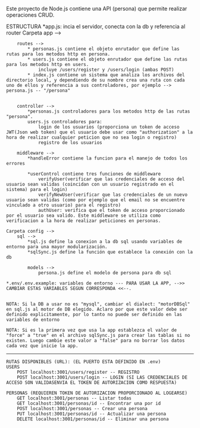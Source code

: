Este proyecto de Node.js contiene una API (persona) que permite realizar operaciones CRUD. 

ESTRUCTURA
    *app.js: incia el servidor, conecta con la db y referencia al router
    Carpeta app --> 

        routes -->
            * personas.js contiene el objeto enrutador que define las rutas para los metodos http en persona.
            * users.js contiene el objeto enrutador que define las rutas para los metodos http en users.
                incluye /users/register y /users/login (ambas POST)
            * index.js contiene un sistema que analiza los archivos del directorio local, y dependiendo de su nombre crea una ruta con cada uno de ellos y referencia a sus controladores, por ejemplo --> persona.js -- "/persona"


        controller -->
            *personas.js controladores para los metodos http de las rutas "persona".
            users.js controladores para:
                login de los usuarios (proporciona un token de acceso JWT(Json web token) que el usuario debe usar como "authorization" a la hora de realizar cualquier peticion que no sea login o registro)
                registro de los usuarios

        middleware -->
            *handleError contiene la funcion para el manejo de todos los errores

            *userControl contiene tres funciones de middleware 
                verifyUser(verificar que las credenciales de acceso del usuario sean validas (coincidan con un usuario registrado en el sistema) para el login) 
                verifyNewUser(verificar que las credenciales de un nuevo usuario sean validas (como por ejemplo que el email no se encuentre vinculado a otro usuario) para el registro)
                authUser: verifica que el token de acceso proporcionado por el usuario sea valido. Este middleware se utiliza como verificacion a la hora de realizar peticiones en personas.

    Carpeta config -->
        sql -->  
            *sql.js define la conexion a la db sql usando variables de entorno para una mayor modularización.
            *sqlSync.js define la función que establece la conexión con la db

            models -->
                persona.js define el modelo de persona para db sql

    *.env/.env.example: variables de entorno --- PARA USAR LA APP, -->> CAMBIAR ESTAS VARIABLES SEGUN CORRESPONDA <<--.

                                                
    NOTA: Si la DB a usar no es "mysql", cambiar el dialect: "motorDBSql" en sql.js al motor de DB elegido. Aclaro por que este valor debe ser definido explicitamente, por lo tanto no puede ser definido en las variables de entorno

    NOTA: Si es la primera vez que usa la app establezca el valor de "force" a "true" en el archivo sqlSync.js para crear las tablas si no existen. Luego cambie este valor a "false" para no borrar los datos cada vez que inicie la app.

-------

    RUTAS DISPONIBLES (URL): (EL PUERTO ESTA DEFINIDO EN .env)
    USERS
        POST localhost:3001/users/register -- REGISTRO
        POST localhost:3001/users/login -- LOGIN (SI LAS CREDENCIALES DE ACCESO SON VALIDASENVIA EL TOKEN DE AUTORIZACION COMO RESPUESTA)

    PERSONAS (REQUIEREN TOKEN DE AUTORIZACION PROPORCIONADO AL LOGEARSE)
        GET localhost:3001/personas -- Listar todas
        GET localhost:3001/personas/id -- Encontrar una por id
        POST localhost:3001/personas -- Crear una persona
        PUT localhost:3001/personas/id -- Actualizar una persona
        DELETE localhost:3001/personas/id -- Eliminar una persona

    

